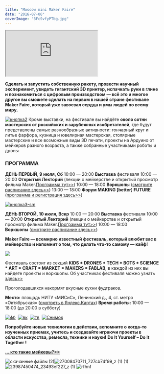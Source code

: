 ```yaml
---
title: "Moscow mini Maker Faire"
date: "2016-07-06"
coverImage: "3FcSvfyPTbg.jpg"
---
```


<iframe class="youtube-player" src="https://www.youtube.com/embed/j6yUQalO23k?version=3&amp;rel=1&amp;fs=1&amp;autohide=2&amp;showsearch=0&amp;showinfo=1&amp;iv_load_policy=1&amp;wmode=transparent" width="300" height="150" allowfullscreen="allowfullscreen" data-ratio="0.5979142526071842" data-width="863" data-height="516"></iframe>

**Сделать и запустить собственную ракету, провести научный эксперимент, увидеть гигантский 3D принтер, испачкать руки в глине и познакомиться с цифровым производством — всё это и многое другое вы сможете сделать на первом в нашей стране фестивале Maker Faire, который уже завоевал сердца и умы людей по всему миру.**

[![кнопка2](https://makerfairemoscow.files.wordpress.com/2016/06/d0bad0bdd0bed0bfd0bad0b02.png?w=300&h=62)](https://fablab-event.timepad.ru/event/307635/#register) Кроме выставки, на фестивале вы найдёте **около сотни мастерских от российских и зарубежных изобретателей**, где будут представлены самые разнообразные активности: гончарный круг и литье фарфора, кузница и ювелирная мастерская, столярные мастерские и все возможные виды 3D печати, проекты на Ардуино от мейкеров разного возраста, а также собранные участниками роботы и дроны

###  **ПРОГРАММА**

**ДЕНЬ ПЕРВЫЙ, 9 июля, Сб** 10:00 — 20:00 **Выставка** фестиваля 10:00 — 20:00 **Открытый Лекторий** (лекции о мейкерстве и открытый просмотр фильма Maker.[Программа тут>>](https://makerfairemoscow.com/%D0%BF%D1%80%D0%BE%D0%B3%D1%80%D0%B0%D0%BC%D0%BC%D0%B0-%D0%BE%D1%82%D0%BA%D1%80%D1%8B%D1%82%D0%BE%D0%B3%D0%BE-%D0%BB%D0%B5%D0%BA%D1%82%D0%BE%D1%80%D0%B8%D1%8F/)) 10:00 — 18:00 **Воркшопы** ([смотрите расписание здесь>>](https://makerfairemoscow.com/workshops/)) 13:00 — 18:00 **Форум MAKING \[better\] FUTURE** ([программа и регистрация здесь>>](https://makerfairemoscow.com/forum/))

[![кнопка3-sm](https://makerfairemoscow.files.wordpress.com/2016/06/d0bad0bdd0bed0bfd0bad0b03-sm.png?w=863)](https://makerfairemoscow.com/forum/)

**ДЕНЬ ВТОРОЙ, 10 июля, Вскр** 10:00 — 20:00 **Выставка** фестиваля 10:00 — 20:00 **Открытый Лекторий** (лекции о мейкерстве и открытый просмотр фильма Maker.[Программа тут>>](https://makerfairemoscow.com/%D0%BF%D1%80%D0%BE%D0%B3%D1%80%D0%B0%D0%BC%D0%BC%D0%B0-%D0%BE%D1%82%D0%BA%D1%80%D1%8B%D1%82%D0%BE%D0%B3%D0%BE-%D0%BB%D0%B5%D0%BA%D1%82%D0%BE%D1%80%D0%B8%D1%8F/)) 10:00 — 18:00 **Воркшопы** ([смотрите расписание здесь>>](https://makerfairemoscow.com/workshops/))

**Maker Faire — всемирно известный фестиваль, который влюбит вас в мейкерство и напомнит о том, что делать что-то самому — кайф!**

![](https://ucare.timepad.ru/e3ca242e-1816-439a-8f8a-2ae687226693/-/format/jpeg/-/quality/lighter/-/resize/850x/)

Фестиваль состоит из секций **KIDS \* DRONES \* TECH \* BOTS \* SCIENCE \* ART \* CRAFT \* MARKET \* MAKERS \* FABLAB**, в каждой из них вы найдете проекты и воркшопы. Об участниках фестиваля можно узнать [здесь>>](https://makerfairemoscow.com/call-for-makers/)

Проголодавшихся накормят вкусные кухни фудтраков.

**Место:** площадь НИТУ «МИСиС», Ленинский д., 4, ст. метро «Октябрьская» ([смотреть в Яндекс.Картах](https://maps.yandex.ru/?um=constructor:7H4ZPFKyeZoGyev20A2yZoIoEl8lLU1E&source=constructor)) **Время работы:** 10:00 — 18:00 (до 20:00 в субботу)

[![фб](https://makerfairemoscow.files.wordpress.com/2016/06/d184d0b1.png?w=50&h=50)](https://www.facebook.com/moscowmakerfaire/)  [![вк](https://makerfairemoscow.files.wordpress.com/2016/06/d0b2d0ba.png?w=52&h=50)](https://vk.com/moscowmakerfaire)  [![тв](https://makerfairemoscow.files.wordpress.com/2016/06/d182d0b2.png?w=50&h=50)](https://twitter.com/mskmakerfaire)  [![Снимок](https://makerfairemoscow.files.wordpress.com/2016/06/d181d0bdd0b8d0bcd0bed0ba.png?w=52&h=50)](https://plus.google.com/u/1/communities/100131125700668105971)

**Попробуйте новые технологии в действии, вспомните о когда-то изученных приемах, учитесь и создавайте играючи проекты в области искусства, ремесла, техники и науки!** **Do It Yourself – Do It Together !**

**[… кто такие мейкеры?](https://makerfairemoscow.com/fest/)[\>>](https://makerfairemoscow.com/fest/)**

![скачанные файлы (2)](https://makerfairemoscow.files.wordpress.com/2016/06/d181d0bad0b0d187d0b0d0bdd0bdd18bd0b5-d184d0b0d0b9d0bbd18b-2.jpg?w=300&h=200)![27008470711_727cb74f99_z (1) (1)](https://makerfairemoscow.files.wordpress.com/2016/06/27008470711_727cb74f99_z-1-1.jpg?w=300&h=200)![23987450474_23493ef227_z (1)](https://makerfairemoscow.files.wordpress.com/2016/06/23987450474_23493ef227_z-1.jpg?w=300&h=200) ![rfhnf](https://makerfairemoscow.files.wordpress.com/2016/06/rfhnf.png?w=863)
